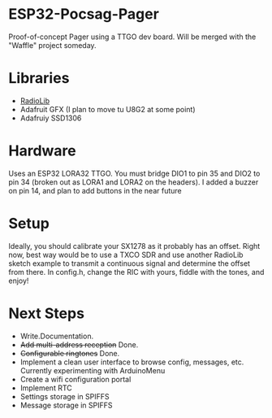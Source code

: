 # ESP32-Pocsag-Pager
 Proof-of-concept Pager using a TTGO dev board. Will be merged with the "Waffle" project someday.
 
# Libraries
 * [RadioLib](https://github.com/jgromes/RadioLib)
 * Adafruit GFX (I plan to move tu U8G2 at some point)
 * Adafruiy SSD1306
 
 
# Hardware
Uses an ESP32 LORA32 TTGO. You must bridge DIO1 to pin 35 and DIO2 to pin 34 (broken out as LORA1 and LORA2 on the headers). 
I added a buzzer on pin 14, and plan to add buttons in the near future

# Setup
Ideally, you should calibrate your SX1278 as it probably has an offset. Right now, best way would be to use a TXCO SDR and use another RadioLib sketch example to transmit a continuous signal and determine the offset from there.
In config.h, change the RIC with yours, fiddle with the tones, and enjoy!

# Next Steps
* Write.Documentation.
* ~~Add multi-address reception~~ Done.
* ~~Configurable ringtones~~ Done.
* Implement a clean user interface to browse config, messages, etc. Currently experimenting with ArduinoMenu
* Create a wifi configuration portal
* Implement RTC
* Settings storage in SPIFFS
* Message storage in SPIFFS
